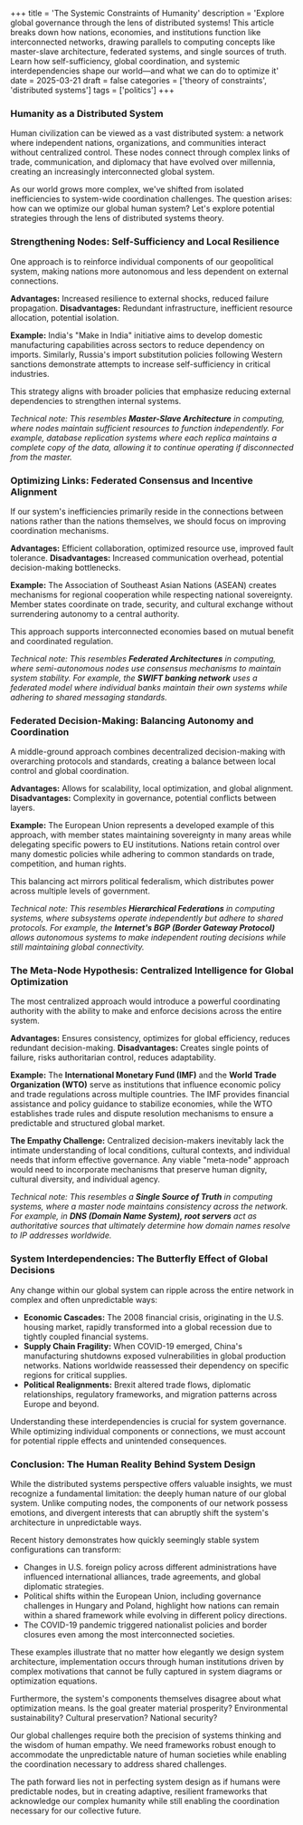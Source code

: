 +++
title = 'The Systemic Constraints of Humanity'
description = 'Explore global governance through the lens of distributed systems! This article breaks down how nations, economies, and institutions function like interconnected networks, drawing parallels to computing concepts like master-slave architecture, federated systems, and single sources of truth. Learn how self-sufficiency, global coordination, and systemic interdependencies shape our world—and what we can do to optimize it'
date = 2025-03-21
draft = false
categories = ['theory of constraints', 'distributed systems']
tags = ['politics']
+++

### Humanity as a Distributed System

Human civilization can be viewed as a vast distributed system: a network where independent nations, organizations, and communities interact without centralized control. These nodes connect through complex links of trade, communication, and diplomacy that have evolved over millennia, creating an increasingly interconnected global system.

As our world grows more complex, we've shifted from isolated inefficiencies to system-wide coordination challenges. The question arises: how can we optimize our global human system? Let's explore potential strategies through the lens of distributed systems theory.

### Strengthening Nodes: Self-Sufficiency and Local Resilience

One approach is to reinforce individual components of our geopolitical system, making nations more autonomous and less dependent on external connections.

**Advantages:** Increased resilience to external shocks, reduced failure propagation.
**Disadvantages:** Redundant infrastructure, inefficient resource allocation, potential isolation.

**Example:** India's "Make in India" initiative aims to develop domestic manufacturing capabilities across sectors to reduce dependency on imports. Similarly, Russia's import substitution policies following Western sanctions demonstrate attempts to increase self-sufficiency in critical industries.

This strategy aligns with broader policies that emphasize reducing external dependencies to strengthen internal systems.

*Technical note: This resembles ***Master-Slave Architecture*** in computing, where nodes maintain sufficient resources to function independently. For example, database replication systems where each replica maintains a complete copy of the data, allowing it to continue operating if disconnected from the master.*

### Optimizing Links: Federated Consensus and Incentive Alignment

If our system's inefficiencies primarily reside in the connections between nations rather than the nations themselves, we should focus on improving coordination mechanisms.

**Advantages:** Efficient collaboration, optimized resource use, improved fault tolerance.
**Disadvantages:** Increased communication overhead, potential decision-making bottlenecks.

**Example:** The Association of Southeast Asian Nations (ASEAN) creates mechanisms for regional cooperation while respecting national sovereignty. Member states coordinate on trade, security, and cultural exchange without surrendering autonomy to a central authority.

This approach supports interconnected economies based on mutual benefit and coordinated regulation.

*Technical note: This resembles ***Federated Architectures*** in computing, where semi-autonomous nodes use consensus mechanisms to maintain system stability. For example, the ***SWIFT banking network*** uses a federated model where individual banks maintain their own systems while adhering to shared messaging standards.*

### Federated Decision-Making: Balancing Autonomy and Coordination

A middle-ground approach combines decentralized decision-making with overarching protocols and standards, creating a balance between local control and global coordination.

**Advantages:** Allows for scalability, local optimization, and global alignment.
**Disadvantages:** Complexity in governance, potential conflicts between layers.

**Example:** The European Union represents a developed example of this approach, with member states maintaining sovereignty in many areas while delegating specific powers to EU institutions. Nations retain control over many domestic policies while adhering to common standards on trade, competition, and human rights.

This balancing act mirrors political federalism, which distributes power across multiple levels of government.

*Technical note: This resembles ***Hierarchical Federations*** in computing systems, where subsystems operate independently but adhere to shared protocols. For example, the ***Internet's BGP (Border Gateway Protocol)*** allows autonomous systems to make independent routing decisions while still maintaining global connectivity.*

### The Meta-Node Hypothesis: Centralized Intelligence for Global Optimization

The most centralized approach would introduce a powerful coordinating authority with the ability to make and enforce decisions across the entire system.

**Advantages:** Ensures consistency, optimizes for global efficiency, reduces redundant decision-making.
**Disadvantages:** Creates single points of failure, risks authoritarian control, reduces adaptability.

**Example:** The **International Monetary Fund (IMF)** and the **World Trade Organization (WTO)** serve as institutions that influence economic policy and trade regulations across multiple countries. The IMF provides financial assistance and policy guidance to stabilize economies, while the WTO establishes trade rules and dispute resolution mechanisms to ensure a predictable and structured global market.

**The Empathy Challenge:** Centralized decision-makers inevitably lack the intimate understanding of local conditions, cultural contexts, and individual needs that inform effective governance. Any viable "meta-node" approach would need to incorporate mechanisms that preserve human dignity, cultural diversity, and individual agency.

*Technical note: This resembles a ***Single Source of Truth*** in computing systems, where a master node maintains consistency across the network. For example, in ***DNS (Domain Name System), root servers*** act as authoritative sources that ultimately determine how domain names resolve to IP addresses worldwide.*

### System Interdependencies: The Butterfly Effect of Global Decisions

Any change within our global system can ripple across the entire network in complex and often unpredictable ways:

- **Economic Cascades:** The 2008 financial crisis, originating in the U.S. housing market, rapidly transformed into a global recession due to tightly coupled financial systems.
- **Supply Chain Fragility:** When COVID-19 emerged, China's manufacturing shutdowns exposed vulnerabilities in global production networks. Nations worldwide reassessed their dependency on specific regions for critical supplies.
- **Political Realignments:** Brexit altered trade flows, diplomatic relationships, regulatory frameworks, and migration patterns across Europe and beyond.

Understanding these interdependencies is crucial for system governance. While optimizing individual components or connections, we must account for potential ripple effects and unintended consequences.

### Conclusion: The Human Reality Behind System Design

While the distributed systems perspective offers valuable insights, we must recognize a fundamental limitation: the deeply human nature of our global system. Unlike computing nodes, the components of our network possess emotions, and divergent interests that can abruptly shift the system's architecture in unpredictable ways.

Recent history demonstrates how quickly seemingly stable system configurations can transform:

- Changes in U.S. foreign policy across different administrations have influenced international alliances, trade agreements, and global diplomatic strategies.
- Political shifts within the European Union, including governance challenges in Hungary and Poland, highlight how nations can remain within a shared framework while evolving in different policy directions.
- The COVID-19 pandemic triggered nationalist policies and border closures even among the most interconnected societies.

These examples illustrate that no matter how elegantly we design system architecture, implementation occurs through human institutions driven by complex motivations that cannot be fully captured in system diagrams or optimization equations.

Furthermore, the system's components themselves disagree about what optimization means. Is the goal greater material prosperity? Environmental sustainability? Cultural preservation? National security?

Our global challenges require both the precision of systems thinking and the wisdom of human empathy. We need frameworks robust enough to accommodate the unpredictable nature of human societies while enabling the coordination necessary to address shared challenges.

The path forward lies not in perfecting system design as if humans were predictable nodes, but in creating adaptive, resilient frameworks that acknowledge our complex humanity while still enabling the coordination necessary for our collective future.

